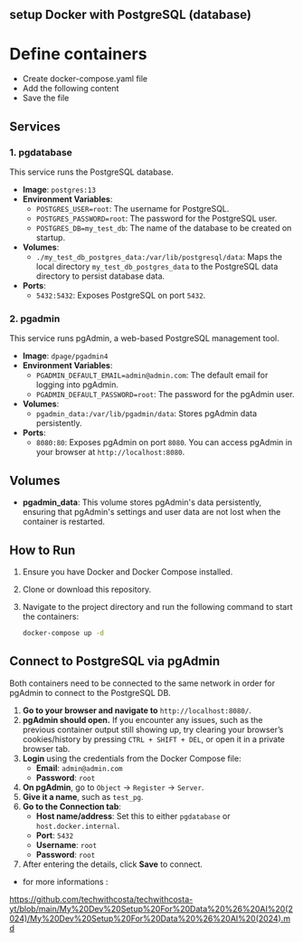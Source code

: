 ## setup Docker with PostgreSQL (database)

# Define containers

   - Create docker-compose.yaml file
   - Add the following content
   - Save the file

## Services

### 1. **pgdatabase**
This service runs the PostgreSQL database.

- **Image**: `postgres:13`
- **Environment Variables**:
  - `POSTGRES_USER=root`: The username for PostgreSQL.
  - `POSTGRES_PASSWORD=root`: The password for the PostgreSQL user.
  - `POSTGRES_DB=my_test_db`: The name of the database to be created on startup.
- **Volumes**: 
  - `./my_test_db_postgres_data:/var/lib/postgresql/data`: Maps the local directory `my_test_db_postgres_data` to the PostgreSQL data directory to persist database data.
- **Ports**:
  - `5432:5432`: Exposes PostgreSQL on port `5432`.

### 2. **pgadmin**
This service runs pgAdmin, a web-based PostgreSQL management tool.

- **Image**: `dpage/pgadmin4`
- **Environment Variables**:
  - `PGADMIN_DEFAULT_EMAIL=admin@admin.com`: The default email for logging into pgAdmin.
  - `PGADMIN_DEFAULT_PASSWORD=root`: The password for the pgAdmin user.
- **Volumes**:
  - `pgadmin_data:/var/lib/pgadmin/data`: Stores pgAdmin data persistently.
- **Ports**:
  - `8080:80`: Exposes pgAdmin on port `8080`. You can access pgAdmin in your browser at `http://localhost:8080`.

## Volumes

- **pgadmin_data**: This volume stores pgAdmin's data persistently, ensuring that pgAdmin's settings and user data are not lost when the container is restarted.

## How to Run

1. Ensure you have Docker and Docker Compose installed.
2. Clone or download this repository.
3. Navigate to the project directory and run the following command to start the containers:

   ```bash
   docker-compose up -d

## Connect to PostgreSQL via pgAdmin

Both containers need to be connected to the same network in order for pgAdmin to connect to the PostgreSQL DB.

1. **Go to your browser and navigate to** `http://localhost:8080/`.
2. **pgAdmin should open.** If you encounter any issues, such as the previous container output still showing up, try clearing your browser’s cookies/history by pressing `CTRL + SHIFT + DEL`, or open it in a private browser tab.
3. **Login** using the credentials from the Docker Compose file:
   - **Email**: `admin@admin.com`
   - **Password**: `root`
4. **On pgAdmin**, go to `Object` -> `Register` -> `Server`.
5. **Give it a name**, such as `test_pg`.
6. **Go to the Connection tab**:
   - **Host name/address**: Set this to either `pgdatabase` or `host.docker.internal`.
   - **Port**: `5432`
   - **Username**: `root`
   - **Password**: `root`
7. After entering the details, click **Save** to connect.

- for more informations :

https://github.com/techwithcosta/techwithcosta-yt/blob/main/My%20Dev%20Setup%20For%20Data%20%26%20AI%20(2024)/My%20Dev%20Setup%20For%20Data%20%26%20AI%20(2024).md